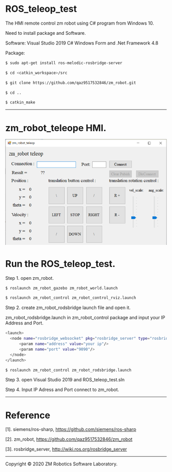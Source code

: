 # ROS_teleop_test
The HMI remote control zm robot using C# program from Windows 10.

Need to install package and Software.

Software: Visual Studio 2019 C# Windows Form and .Net Framework 4.8

Package:

``` bash
$ sudo apt-get install ros-melodic-rosbridge-server
```

``` bash
$ cd <catkin_workspace>/src
```

``` bash
$ git clone https://github.com/qaz9517532846/zm_robot.git
```


``` bash
$ cd ..
```

``` bash
$ catkin_make
```

------

# zm_robot_teleope HMI.

![image](https://github.com/qaz9517532846/ROS_teleop_test/blob/main/image/zm_robot_teleop.png)

# Run the ROS_teleop_test.

Step 1. open zm_robot.

``` bash
$ roslaunch zm_robot_gazebo zm_robot_world.launch
```

``` bash
$ roslaunch zm_robot_control zm_robot_control_rviz.launch
```

Step 2. create zm_robot_rodsbridge launch file and open it.

zm_robot_rodsbridge.launch in zm_robot_control package and input your IP Address and Port.

``` bash
<launch>
  <node name="rosbridge_websocket" pkg="rosbridge_server" type="rosbridge_websocket" output="screen">
      <param name="address" value="your ip"/>
      <param name="port" value="9090"/>
  </node>
</launch>
```

``` bash
$ roslaunch zm_robot_control zm_robot_rodsbridge.launch
```

Step 3. open Visual Studio 2019 and ROS_teleop_test.sln

Step 4. Input IP Adress and Port connect to zm_robot.

------

# Reference

[1]. siemens/ros-sharp, https://github.com/siemens/ros-sharp

[2]. zm_robot, https://github.com/qaz9517532846/zm_robot

[3]. rosbridge_server, http://wiki.ros.org/rosbridge_server

------

Copyright © 2020 ZM Robotics Software Laboratory.
